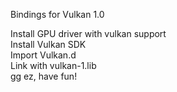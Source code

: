 Bindings for Vulkan 1.0


Install GPU driver with vulkan support  
Install Vulkan SDK  
Import Vulkan.d  
Link with vulkan-1.lib  
gg ez, have fun!  
